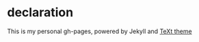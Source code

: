 # declaration

This is my personal gh-pages, powered by Jekyll and [TeXt theme](https://github.com/kitian616/jekyll-TeXt-theme)


